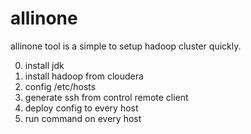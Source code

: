 allinone
=========

allinone tool is a simple to setup hadoop cluster quickly.

0. install jdk
1. install hadoop from cloudera
2. config /etc/hosts
3. generate ssh from control remote client
4. deploy config to every host
5. run command on every host

